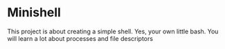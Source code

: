 # Minishell

This project is about creating a simple shell.
Yes, your own little bash.
You will learn a lot about processes and file descriptors
